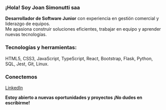 ### ¡Hola! Soy Joan Simonutti saa

**Desarrollador de Software Junior** con experiencia en gestión comercial y liderazgo de equipos.  
Me apasiona construir soluciones eficientes, trabajar en equipo y aprender nuevas tecnologías.  



### Tecnologías y herramientas:

HTML5, CSS3, JavaScript, TypeScript, React, Bootstrap, Flask, Python, SQL, Jest, Git, Linux.



### Conectemos

[LinkedIn](https://www.linkedin.com/in/joansimonutti/)

**Estoy abierto a nuevas oportunidades y proyectos ¡No dudes en escribirme!**
